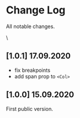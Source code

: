 # Change Log
All notable changes.

\

## [1.0.1] 17.09.2020
 - fix breakpoints
 - add span prop to `<Col>`

## [1.0.0] 15.09.2020
First public version.
